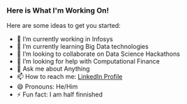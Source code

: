 ### Here is What I'm Working On!

<!--
**singla007/singla007** is a ✨ _special_ ✨ repository because its `README.md` (this file) appears on your GitHub profile.
-->
Here are some ideas to get you started:

- 🔭 I’m currently working in Infosys
- 🌱 I’m currently learning Big Data technologies
- 👯 I’m looking to collaborate on Data Science Hackathons
- 🤔 I’m looking for help with Computational Finance
- 💬 Ask me about Anything
- 📫 How to reach me: [LinkedIn Profile](https://www.linkedin.com/in/yogesh-kumar-singla/)
- 😄 Pronouns: He/Him
- ⚡ Fun fact: I am half finnished


